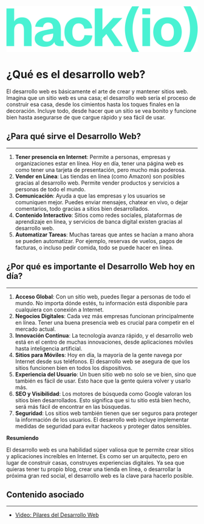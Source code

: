 <div style="text-align: center;">
  <img src="https://github.com/Hack-io-Data/Imagenes/blob/main/01-LogosHackio/logo_celeste@4x.png?raw=true" alt="logo hack(io)" />
</div>

# ¿Qué es el desarrollo web?
El desarrollo web es básicamente el arte de crear y mantener sitios web. Imagina que un sitio web es una casa; el desarrollo web sería el proceso de construir esa casa, desde los cimientos hasta los toques finales en la decoración. Incluye todo, desde hacer que un sitio se vea bonito y funcione bien hasta asegurarse de que cargue rápido y sea fácil de usar.

## ¿Para qué sirve el Desarrollo Web?

---

1. **Tener presencia en Internet**: Permite a personas, empresas y organizaciones estar en línea. Hoy en día, tener una página web es como tener una tarjeta de presentación, pero mucho más poderosa.
2. **Vender en Línea**: Las tiendas en línea (como Amazon) son posibles gracias al desarrollo web. Permite vender productos y servicios a personas de todo el mundo.
3. **Comunicación**: Ayuda a que las empresas y los usuarios se comuniquen mejor. Puedes enviar mensajes, chatear en vivo, o dejar comentarios, todo gracias a sitios bien desarrollados.
4. **Contenido Interactivo**: Sitios como redes sociales, plataformas de aprendizaje en línea, y servicios de banca digital existen gracias al desarrollo web.
5. **Automatizar Tareas**: Muchas tareas que antes se hacían a mano ahora se pueden automatizar. Por ejemplo, reservas de vuelos, pagos de facturas, o incluso pedir comida, todo se puede hacer en línea.

## ¿Por qué es importante el Desarrollo Web hoy en día?

---

1. **Acceso Global**: Con un sitio web, puedes llegar a personas de todo el mundo. No importa dónde estés, tu información está disponible para cualquiera con conexión a Internet.
2. **Negocios Digitales**: Cada vez más empresas funcionan principalmente en línea. Tener una buena presencia web es crucial para competir en el mercado actual.
3. **Innovación Continua**: La tecnología avanza rápido, y el desarrollo web está en el centro de muchas innovaciones, desde aplicaciones móviles hasta inteligencia artificial.
4. **Sitios para Móviles**: Hoy en día, la mayoría de la gente navega por Internet desde sus teléfonos. El desarrollo web se asegura de que los sitios funcionen bien en todos los dispositivos.
5. **Experiencia del Usuario**: Un buen sitio web no solo se ve bien, sino que también es fácil de usar. Esto hace que la gente quiera volver y usarlo más.
6. **SEO y Visibilidad**: Los motores de búsqueda como Google valoran los sitios bien desarrollados. Esto significa que si tu sitio está bien hecho, será más fácil de encontrar en las búsquedas.
7. **Seguridad**: Los sitios web también tienen que ser seguros para proteger la información de los usuarios. El desarrollo web incluye implementar medidas de seguridad para evitar hackeos y proteger datos sensibles.

**Resumiendo**

El desarrollo web es una habilidad súper valiosa que te permite crear sitios y aplicaciones increíbles en Internet. Es como ser un arquitecto, pero en lugar de construir casas, construyes experiencias digitales. Ya sea que quieras tener tu propio blog, crear una tienda en línea, o desarrollar la próxima gran red social, el desarrollo web es la clave para hacerlo posible.

## Contenido asociado
---
- [Video: Pilares del Desarrollo Web](https://vimeo.com/818800083/047196f81c)
